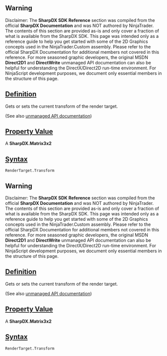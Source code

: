 ## Warning

Disclaimer: The **SharpDX SDK Reference** section was compiled from the official **SharpDX Documentation** and was NOT authored by NinjaTrader. The contents of this section are provided as-is and only cover a fraction of what is available from the SharpDX SDK. This page was intended only as a reference guide to help you get started with some of the 2D Graphics concepts used in the NinjaTrader.Custom assembly. Please refer to the official SharpDX Documentation for additional members not covered in this reference. For more seasoned graphic developers, the original MSDN **Direct2D1** and **DirectWrite** unmanaged API documentation can also be helpful for understanding the DirectX/Direct2D run-time environment. For NinjaScript development purposes, we document only essential members in the structure of this page.

## [Definition](https://developer.ninjatrader.com/docs/desktop/sharpdx_direct2d1_rendertarget_transform\#definition)

Gets or sets the current transform of the render target.

(See also [unmanaged API documentation](http://msdn.microsoft.com/en-us/library/dd316845.aspx))

## [Property Value](https://developer.ninjatrader.com/docs/desktop/sharpdx_direct2d1_rendertarget_transform\#property-value)

A **SharpDX.Matrix3x2**

## [Syntax](https://developer.ninjatrader.com/docs/desktop/sharpdx_direct2d1_rendertarget_transform\#syntax)

`RenderTarget.Transform`

## Warning

Disclaimer: The **SharpDX SDK Reference** section was compiled from the official **SharpDX Documentation** and was NOT authored by NinjaTrader. The contents of this section are provided as-is and only cover a fraction of what is available from the SharpDX SDK. This page was intended only as a reference guide to help you get started with some of the 2D Graphics concepts used in the NinjaTrader.Custom assembly. Please refer to the official SharpDX Documentation for additional members not covered in this reference. For more seasoned graphic developers, the original MSDN **Direct2D1** and **DirectWrite** unmanaged API documentation can also be helpful for understanding the DirectX/Direct2D run-time environment. For NinjaScript development purposes, we document only essential members in the structure of this page.

## [Definition](https://developer.ninjatrader.com/docs/desktop/sharpdx_direct2d1_rendertarget_transform\#definition)

Gets or sets the current transform of the render target.

(See also [unmanaged API documentation](http://msdn.microsoft.com/en-us/library/dd316845.aspx))

## [Property Value](https://developer.ninjatrader.com/docs/desktop/sharpdx_direct2d1_rendertarget_transform\#property-value)

A **SharpDX.Matrix3x2**

## [Syntax](https://developer.ninjatrader.com/docs/desktop/sharpdx_direct2d1_rendertarget_transform\#syntax)

`RenderTarget.Transform`